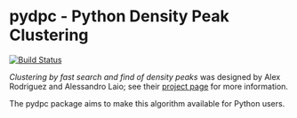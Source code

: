 # pydpc - Python Density Peak Clustering

[![Build Status](https://travis-ci.org/cwehmeyer/pydpc.svg?branch=master)](https://travis-ci.org/cwehmeyer/pydpc)

*Clustering by fast search and find of density peaks* was designed by Alex Rodriguez and Alessandro Laio; see their [project page](http://people.sissa.it/~laio/Research/Res_clustering.php) for more information.

The pydpc package aims to make this algorithm available for Python users.
